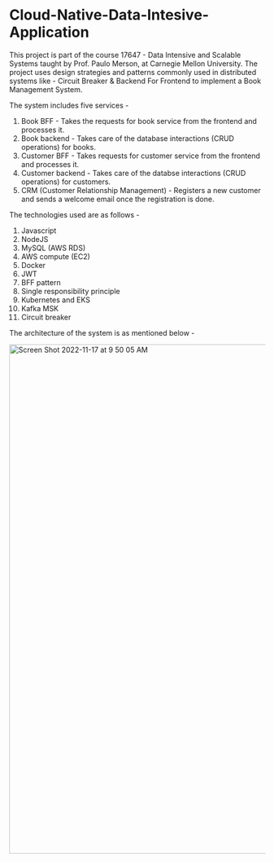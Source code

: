 # Cloud-Native-Data-Intesive-Application

This project is part of the course 17647 - Data Intensive and Scalable Systems taught by Prof. Paulo Merson, at Carnegie Mellon University. 
The project uses design strategies and patterns commonly used in distributed systems like - Circuit Breaker & Backend For Frontend to implement a Book Management System. 

The system includes five services - 
1. Book BFF - Takes the requests for book service from the frontend and processes it. 
2. Book backend - Takes care of the database interactions (CRUD operations) for books. 
3. Customer BFF - Takes requests for customer service from the frontend and processes it. 
4. Customer backend - Takes care of the databse interactions (CRUD operations) for customers. 
5. CRM (Customer Relationship Management) - Registers a new customer and sends a welcome email once the registration is done. 

The technologies used are as follows - 
1. Javascript
2. NodeJS
3. MySQL (AWS RDS)
4. AWS compute (EC2)
5. Docker
6. JWT
7. BFF pattern
8. Single responsibility principle
9. Kubernetes and EKS
10. Kafka MSK
11. Circuit breaker


The architecture of the system is as mentioned below - 

<img width="1000" alt="Screen Shot 2022-11-17 at 9 50 05 AM" src="https://user-images.githubusercontent.com/38894750/202522449-0b1a12c9-4f9f-4829-81cb-f2969b8a2c21.png">

